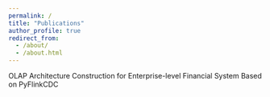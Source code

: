 ```yaml
---
permalink: /
title: "Publications"
author_profile: true
redirect_from: 
  - /about/
  - /about.html
---
```


OLAP Architecture Construction for Enterprise-level Financial System Based on PyFlinkCDC
